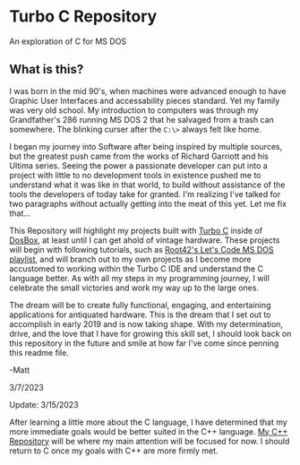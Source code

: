 
# Turbo C Repository

An exploration of C for MS DOS

## What is this?

I was born in the mid 90's, when machines were advanced enough to have Graphic User Interfaces and accessability pieces standard. Yet my family was very old school. My introduction to computers was through my Grandfather's 286 running MS DOS 2 that he salvaged from a trash can somewhere. The blinking curser after the `C:\>` always felt like home.

I began my journey into Software after being inspired by multiple sources, but the greatest push came from the works of Richard Garriott and his Ultima series. Seeing the power a passionate developer can put into a project with little to no development tools in existence pushed me to understand what it was like in that world, to build without assistance of the tools the developers of today take for granted. I'm realizing I've talked for two paragraphs without actually getting into the meat of this yet. Let me fix that...

This Repository will highlight my projects built with [Turbo C](http://community.borland.com/article/0%2C1410%2C20841%2C00.html) inside of [DosBox](https://www.dosbox.com/), at least until I can get ahold of vintage hardware. These projects will begin with following tutorials, such as [Root42's Let's Code MS DOS playlist](https://www.youtube.com/playlist?list=PLGJnX2KGgaw2L7Uv5NThlL48G9y4rJx1X), and will branch out to my own projects as I become more accustomed to working within the Turbo C IDE and understand the C language better. As with all my steps in my programming journey, I will celebrate the small victories and work my way up to the large ones.

The dream will be to create fully functional, engaging, and entertaining applications for antiquated hardware. This is the dream that I set out to accomplish in early 2019 and is now taking shape. With my determination, drive, and the love that I have for growing this skill set, I should look back on this repository in the future and smile at how far I've come since penning this readme file.

-Matt

3/7/2023


Update: 3/15/2023

After learning a little more about the C language, I have determined that my more immediate goals would be better suited in the C++ language. [My C++ Repository](https://github.com/MGreco2112/TurboCPlusPlus) will be where my main attention will be focused for now. I should return to C once my goals with C++ are more firmly met.